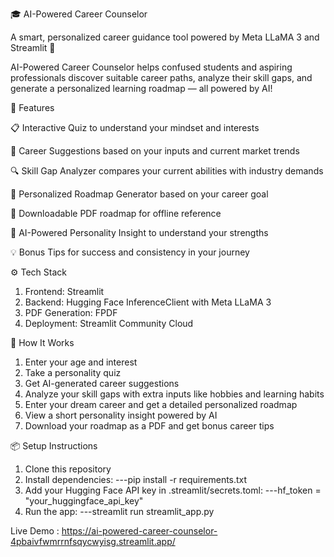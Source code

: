 🎓 AI-Powered Career Counselor

A smart, personalized career guidance tool powered by Meta LLaMA 3 and Streamlit 🚀

AI-Powered Career Counselor helps confused students and aspiring professionals discover suitable career paths, analyze their skill gaps, and generate a personalized learning roadmap — all powered by AI!

🧠 Features

📋 Interactive Quiz to understand your mindset and interests

💼 Career Suggestions based on your inputs and current market trends

🔍 Skill Gap Analyzer compares your current abilities with industry demands

📍 Personalized Roadmap Generator based on your career goal

📄 Downloadable PDF roadmap for offline reference

🧠 AI-Powered Personality Insight to understand your strengths

💡 Bonus Tips for success and consistency in your journey

⚙️ Tech Stack
1. Frontend: Streamlit
2. Backend: Hugging Face InferenceClient with Meta LLaMA 3
3. PDF Generation: FPDF
4. Deployment: Streamlit Community Cloud

🚀 How It Works
1. Enter your age and interest
2. Take a personality quiz
3. Get AI-generated career suggestions
4. Analyze your skill gaps with extra inputs like hobbies and learning habits
5. Enter your dream career and get a detailed personalized roadmap
6. View a short personality insight powered by AI
7. Download your roadmap as a PDF and get bonus career tips

📦 Setup Instructions
1. Clone this repository
2. Install dependencies: ---pip install -r requirements.txt
3. Add your Hugging Face API key in .streamlit/secrets.toml:  ---hf_token = "your_huggingface_api_key"
4. Run the app: ---streamlit run streamlit_app.py

Live Demo : https://ai-powered-career-counselor-4pbaivfwmrrnfsqycwyisg.streamlit.app/

